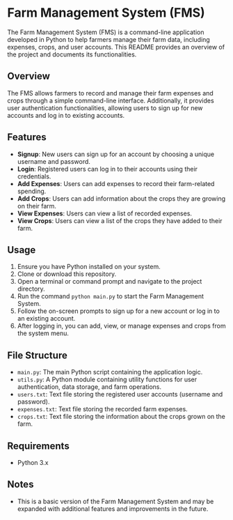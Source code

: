 # Farm Management System (FMS)

The Farm Management System (FMS) is a command-line application developed in Python to help farmers manage their farm data, including expenses, crops, and user accounts. This README provides an overview of the project and documents its functionalities.

## Overview

The FMS allows farmers to record and manage their farm expenses and crops through a simple command-line interface. Additionally, it provides user authentication functionalities, allowing users to sign up for new accounts and log in to existing accounts.

## Features

- **Signup**: New users can sign up for an account by choosing a unique username and password.
- **Login**: Registered users can log in to their accounts using their credentials.
- **Add Expenses**: Users can add expenses to record their farm-related spending.
- **Add Crops**: Users can add information about the crops they are growing on their farm.
- **View Expenses**: Users can view a list of recorded expenses.
- **View Crops**: Users can view a list of the crops they have added to their farm.

## Usage

1. Ensure you have Python installed on your system.
2. Clone or download this repository.
3. Open a terminal or command prompt and navigate to the project directory.
4. Run the command `python main.py` to start the Farm Management System.
5. Follow the on-screen prompts to sign up for a new account or log in to an existing account.
6. After logging in, you can add, view, or manage expenses and crops from the system menu.

## File Structure

- `main.py`: The main Python script containing the application logic.
- `utils.py`: A Python module containing utility functions for user authentication, data storage, and farm operations.
- `users.txt`: Text file storing the registered user accounts (username and password).
- `expenses.txt`: Text file storing the recorded farm expenses.
- `crops.txt`: Text file storing the information about the crops grown on the farm.

## Requirements

- Python 3.x

## Notes

- This is a basic version of the Farm Management System and may be expanded with additional features and improvements in the future.
